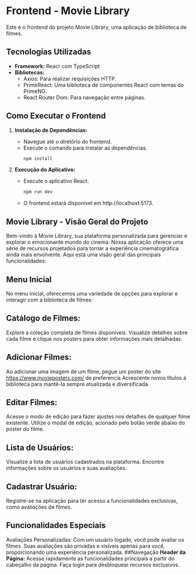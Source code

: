 # Frontend - Movie Library

Este é o frontend do projeto Movie Library, uma aplicação de biblioteca de filmes.

## Tecnologias Utilizadas

- **Framework:** React com TypeScript
- **Bibliotecas:**
  - Axios: Para realizar requisições HTTP.
  - PrimeReact: Uma biblioteca de componentes React com temas do PrimeNG.
  - React Router Dom: Para navegação entre páginas.

## Como Executar o Frontend

1. **Instalação de Dependências:**
   - Navegue até o diretório do frontend.
   - Execute o comando para instalar as dependências.
     ```bash
     npm install
     ```

2. **Execução do Aplicativo:**
   - Execute o aplicativo React.
     ```bash
     npm run dev
     ```
   - O frontend estará disponível em http://localhost:5173.

## Movie Library - Visão Geral do Projeto
Bem-vindo à Movie Library, sua plataforma personalizada para gerenciar e explorar o emocionante mundo do cinema. Nossa aplicação oferece uma série de recursos projetados para tornar a experiência cinematográfica ainda mais envolvente. Aqui está uma visão geral das principais funcionalidades:

## Menu Inicial
No menu inicial, oferecemos uma variedade de opções para explorar e interagir com a biblioteca de filmes:

## Catálogo de Filmes:

Explore a coleção completa de filmes disponíveis.
Visualize detalhes sobre cada filme e clique nos posters para obter informações mais detalhadas.
## Adicionar Filmes:
Ao adicionar uma imagem de um filme, pegue um poster do site https://www.movieposters.com/ de preferencia
Acrescente novos títulos à biblioteca para mantê-la sempre atualizada e diversificada.
## Editar Filmes:

Acesse o modo de edição para fazer ajustes nos detalhes de qualquer filme existente.
Utilize o modal de edição, acionado pelo botão verde abaixo do poster do filme.
## Lista de Usuários:

Visualize a lista de usuários cadastrados na plataforma.
Encontre informações sobre os usuários e suas avaliações.
## Cadastrar Usuário:

Registre-se na aplicação para ter acesso a funcionalidades exclusivas, como avaliações de filmes.
## Funcionalidades Especiais
Avaliações Personalizadas:
Com um usuário logado, você pode avaliar os filmes.
Suas avaliações são privadas e visíveis apenas para você, proporcionando uma experiência personalizada.
##Navegação
**Header da Página:**
Acesse rapidamente as funcionalidades principais a partir do cabeçalho da página.
Faça login para desbloquear recursos exclusivos.